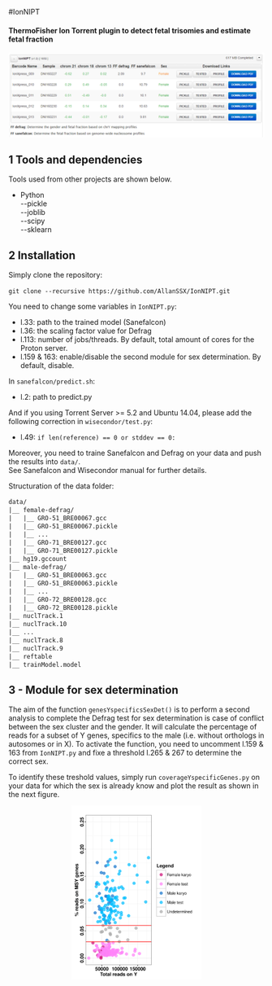 #IonNIPT

#### ThermoFisher Ion Torrent plugin to detect fetal trisomies and estimate fetal fraction

![Screenshot](https://raw.githubusercontent.com/AllanSSX/IonNIPT/master/IonNIPT.PNG)

## 1 Tools and dependencies
Tools used from other projects are shown below.

- Python   
--pickle   
--joblib   
--scipy   
--sklearn   

## 2 Installation

Simply clone the repository:

`git clone --recursive https://github.com/AllanSSX/IonNIPT.git`

You need to change some variables in `IonNIPT.py`:

- l.33: path to the trained model (Sanefalcon)
- l.36: the scaling factor value for Defrag
- l.113: number of jobs/threads. By default, total amount of cores for the Proton server.
- l.159 & 163: enable/disable the second module for sex determination. By default, disable.

In `sanefalcon/predict.sh`:
- l.2: path to predict.py

And if you using Torrent Server >= 5.2 and Ubuntu 14.04, please add the following correction in `wisecondor/test.py`:   
- l.49: `if len(reference) == 0 or stddev == 0:`   


Moreover, you need to traine Sanefalcon and Defrag on your data and push the results into `data/`.  
See Sanefalcon and Wisecondor manual for further details.

Structuration of the data folder:
```
data/  
|__ female-defrag/  
|   |__ GRO-51_BRE00067.gcc  
|   |__ GRO-51_BRE00067.pickle  
|   |__ ...
|   |__ GRO-71_BRE00127.gcc  
|   |__ GRO-71_BRE00127.pickle  
|__ hg19.gccount  
|__ male-defrag/  
|   |__ GRO-51_BRE00063.gcc  
|   |__ GRO-51_BRE00063.pickle  
|   |__ ...
|   |__ GRO-72_BRE00128.gcc  
|   |__ GRO-72_BRE00128.pickle  
|__ nuclTrack.1  
|__ nuclTrack.10  
|__ ...
|__ nuclTrack.8  
|__ nuclTrack.9  
|__ reftable  
|__ trainModel.model
```


## 3 - Module for sex determination

The aim of the function `genesYspecificsSexDet()` is to perform a second analysis to complete the Defrag test for sex determination is case of conflict between the sex cluster and the gender. It will calculate the percentage of reads for a subset of Y genes, specifics to the male (i.e. without orthologs in autosomes or in X). To activate the function, you need to uncomment l.159 & 163 from `IonNIPT.py` and fixe a threshold l.265 & 267 to determine the correct sex.

To identify these treshold values, simply run `coverageYspecificGenes.py` on your data for which the sex is already know and plot the result as shown in the next figure.

<p align="center"><img src="https://raw.githubusercontent.com/AllanSSX/IonNIPT/master/MSY.PNG" width="256"></p>